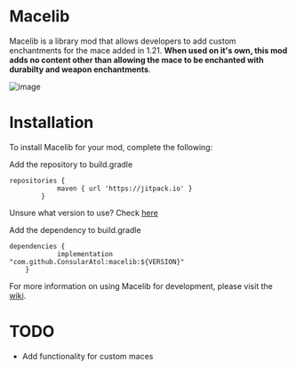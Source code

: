 # Macelib
Macelib is a library mod that allows developers to add custom enchantments for the mace added in 1.21. **When used on it's own, this mod adds no content other than allowing the mace to be enchanted with durabilty and weapon enchantments**.

![image](https://github.com/ConsularAtol/macelib/assets/83845237/5548e466-ac0b-43e7-ad19-83aaabad804e)

# Installation
To install Macelib for your mod, complete the following:

Add the repository to build.gradle
```
repositories {
			maven { url 'https://jitpack.io' }
		}
```
Unsure what version to use? Check [here](https://jitpack.io/#ConsularAtol/macelib)

Add the dependency to build.gradle
```
dependencies {
	        implementation "com.github.ConsularAtol:macelib:${VERSION}"
	}
```
For more information on using Macelib for development, please visit the [wiki](https://github.com/ConsularAtol/macelib/wiki).

# TODO
- Add functionality for custom maces
